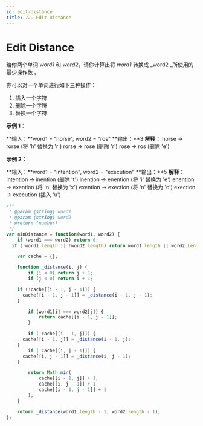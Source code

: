 ```yaml
---
id: edit-distance
title: 72. Edit Distance
---
```


# Edit Distance

给你两个单词 _word1_ 和 _word2_，请你计算出将 _word1_ 转换成 _word2 _所使用的最少操作数 。

你可以对一个单词进行如下三种操作：

1.  插入一个字符
2.  删除一个字符
3.  替换一个字符



**示例 1：**

**输入：**word1 = "horse", word2 = "ros" **输出：**3 **解释：** horse -> rorse (将 'h' 替换为 'r') rorse -> rose (删除 'r') rose -> ros (删除 'e')

**示例 2：**

**输入：**word1 = "intention", word2 = "execution" **输出：**5 **解释：** intention -> inention (删除 't') inention -> enention (将 'i' 替换为 'e') enention -> exention (将 'n' 替换为 'x') exention -> exection (将 'n' 替换为 'c') exection -> execution (插入 'u')



```javascript
/**
 * @param {string} word1
 * @param {string} word2
 * @return {number}
 */
var minDistance = function(word1, word2) {
	if (word1 === word2) return 0;
  if (!word1.length || !word2.length) return word1.length || word2.length;

	var cache = {};

	function _distance(i, j) {
		if (i < 0) return j + 1;
		if (j < 0) return i + 1;

    if (!cache[[i - 1, j - 1]]) {
      cache[[i - 1, j - 1]] = _distance(i - 1, j - 1);
    }

		if (word1[i] === word2[j]) {
			return cache[[i - 1, j - 1]];
		}

		if (!cache[[i - 1, j]]) {
      cache[[i - 1, j]] = _distance(i - 1, j);
    }
		if (!cache[[i, j - 1]]) {
      cache[[i, j - 1]] = _distance(i, j - 1);
    }

		return Math.min(
			cache[[i - 1, j]] + 1, 
			cache[[i, j - 1]] + 1,
			cache[[i - 1, j - 1]] + 1
		);
	}

	return _distance(word1.length - 1, word2.length - 1);
};
```